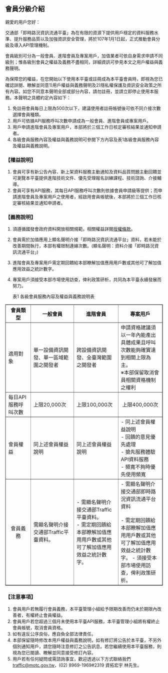## 會員分級介紹

親愛的用戶您好：

交通部「即時路況資訊流通平臺」為在有限的資源下提供用戶穩定的資料服務水準、提升服務品質以及加強資訊安全管理，將於107年1月1日起，正式推動會員分級及導入API管理機制。

會員級別可分為一般會員、進階會員及專案用戶，加值業者可依自身需求申請不同級別；惟各級別會員之權益及義務不盡相同，詳細資訊可參見本文之用戶權益與義務聲明。

為保障您的權益，在您開始以下使用本平臺或註冊成為本平臺會員時，即視為您已確認詳閱、瞭解並同意1)用戶權益與義務聲明及2)隱私權保護及資訊安全政策之所有內容。如您不同意本聲明全部或部分內容，請勿註冊，並請立即停止使用本服務。本聲明之具體約定內容如下：

1.	免註冊會員每日上限為500次以下，建議使用者註冊帳號後可依不同介接次數選擇會員種類。
2.	用戶可依據API服務呼叫次數申請成為一般會員、進階會員或專案用戶。
3.	用戶申請進階會員及專案用戶，本部將於三個工作日核定審核結果並通知申請者。
4.	各級會員服務內容及權益與義務說明可參閱下方內容及表1各級會員服務內容及權益與義務說明。

### 【權益說明】
1.	會員可享有新公告內容、新上架資料服務主動通知及資料品質問題主動回饋並可瀏覽本平臺提供進階技術文件、優先受理報名訓練課程、技術諮詢、介接輔導。
2.	會員可享有API服務，其每日API服務呼叫次數則依據會員申請級等提供；而申請進階會員及專案用戶之使用者，經啟用會員帳號後，本部將於三個工作日核定審核結果並通知申請者。

### 【義務說明】
1. 須遵循國發會政府資料開放相關規範，相關權益詳閱<a href="https://ptx.transportdata.tw/PTX/APIS/Terms">授權條款</a>。
2. 會員需於加值應用上顯名聲明介接「即時路況資訊流通平台」資料，若未能於改善期間執行，本部有權限制連線次數。(顯名聲明：資料介接「即時路況資訊流通平台」)
3. 進階會員及專案用戶需定期回饋給本部瞭解加值應用用戶數或其他可了解加值應用效益之統計數字。
4. 專案用戶須接受本部市場使用訪查，俾利政策研析，共同為本平臺永續發展而努力。


   表1 各級會員服務內容及權益與義務說明表
<body>
<table border="1">
<tr><th width="80">會員類型</th><th width="150">一般會員</th><th width="150">進階會員</th><th width="150">專案用戶</th></tr>
<tr><td height="100">適用對象</td><td>單一設備資訊開發、單一區域範圍之開發者</td><td>跨設備資訊開發、全臺灣範圍之開發者</td><td>申請資格建議須以一年內能產出具體成果且呼叫次數能夠確實達到相關上限為主。<br>※本部保留取消會員相關資格機制之權利</br></td></tr>
<tr><td height="50">每日API服務呼叫次數</td><td>上限20,000次</td><td>上限100,000次</td><td><center>上限400,000次</center></td></tr>
<tr><td height="100">會員權益</td><td>同上述會員權益說明</td><td>同上述會員權益說明</td><td> - 同上述會員權益說明 <br> - 回饋的意見優先處理<br> -  搶先服務體驗API資料服務<br> - 頻寬不夠時優先使用頻寬</td></tr>
<tr><td height="100"><center>會員義務</center></td><td>需顯名聲明介接交通部Traffic平臺資料。</td><td>- 需顯名聲明介接交通部Traffic平臺資料。<br> - 需定期回饋給本部瞭解加值應用用戶數或其他可了解加值應用效益之統計數字。</td><td>- 需顯名聲明介接交通部即時路況資訊流通平台資料<br><br> - 需定期回饋給本部瞭解加值應用用戶數或其他可了解加值應用效益之統計數字。 - 須接受本部市場使用訪查，俾利政策研析。</td></tr>
</table>
</body>

### 【注意事項】
1.	會員用戶若無履行會員義務，本平臺管理小組給予限期改善而仍未於期限內改善者，有權終止會員權益。
2.	會員用戶若您超過三個月未使用本平臺API服務，本平臺管理小組將有權終止會員帳號，取消會員資格。
3.	如有違反公序良俗，應自負全部法律責任。
4.	本部保留隨時修改本用戶權益與義務說明，如有修訂將公告於本平臺，不另外個別通知用戶，請您隨時注意修訂之公告訊息。若您繼續使用本平臺服務，則視為您已閱讀、瞭解並同意接受修訂內容。
5.	用戶若有任何疑問或需諮詢事宜，歡迎透過以下方式聯絡我們
traffic@motc.gov.tw，(02) 8969-1969#2319 資拓宏宇 林先生。
